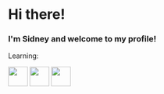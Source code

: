 <body >
            
<h1>Hi there!</h1>
<h3>I'm Sidney and welcome to my profile!</h3>

Learning:
          
<div style=display:"inline_block">
            <img height="40px" src="https://cdn.jsdelivr.net/gh/devicons/devicon@latest/icons/html5/html5-original.svg" />
            <img height="40px" src="https://cdn.jsdelivr.net/gh/devicons/devicon@latest/icons/css3/css3-original.svg" />
            <img height="40px" src="https://cdn.jsdelivr.net/gh/devicons/devicon@latest/icons/javascript/javascript-plain.svg" />
          
</div>
          
</body>
